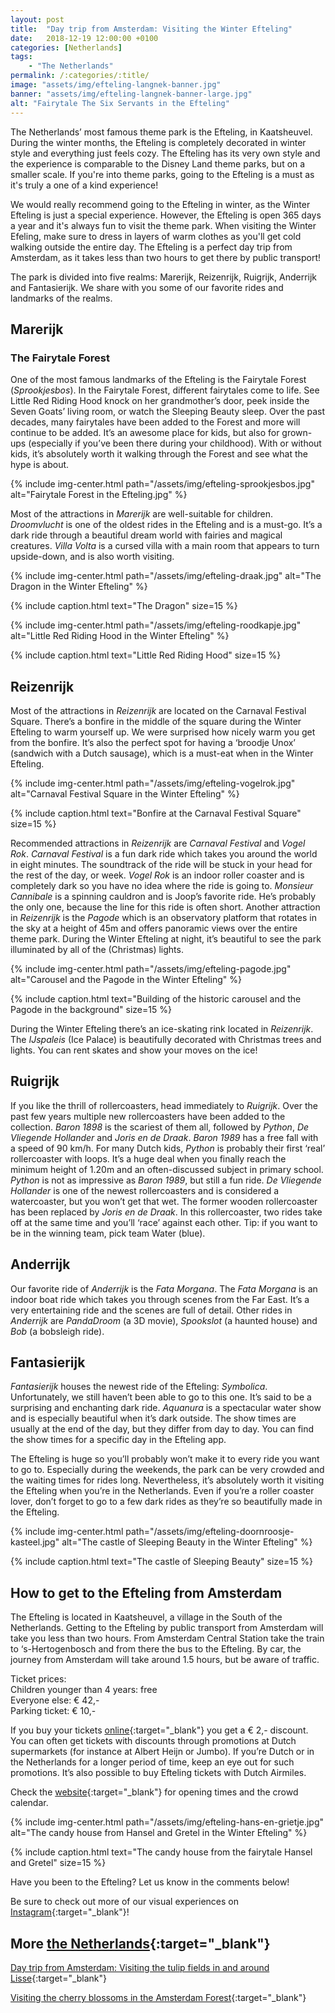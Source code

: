 ```yaml
---
layout: post
title:  "Day trip from Amsterdam: Visiting the Winter Efteling"
date:   2018-12-19 12:00:00 +0100
categories: [Netherlands]
tags:
    - "The Netherlands"
permalink: /:categories/:title/
image: "assets/img/efteling-langnek-banner.jpg"
banner: "assets/img/efteling-langnek-banner-large.jpg"
alt: "Fairytale The Six Servants in the Efteling"
---
```


The Netherlands’ most famous theme park is the Efteling, in Kaatsheuvel. During the winter months, the Efteling is completely decorated in winter style and everything just feels cozy. The Efteling has its very own style and the experience is comparable to the Disney Land theme parks, but on a smaller scale. If you're into theme parks, going to the Efteling is a must as it's truly a one of a kind experience!

We would really recommend going to the Efteling in winter, as the Winter Efteling is just a special experience. However, the Efteling is open 365 days a year and it's always fun to visit the theme park. When visiting the Winter Efeling, make sure to dress in layers of warm clothes as you'll get cold walking outside the entire day. The Efteling is a perfect day trip from Amsterdam, as it takes less than two hours to get there by public transport! 

The park is divided into five realms: Marerijk, Reizenrijk, Ruigrijk, Anderrijk and Fantasierijk. We share with you some of our favorite rides and landmarks of the realms. 

## Marerijk

### The Fairytale Forest

One of the most famous landmarks of the Efteling is the Fairytale Forest (*Sprookjesbos*). In the Fairytale Forest, different fairytales come to life. See Little Red Riding Hood knock on her grandmother’s door, peek inside the Seven Goats’ living room, or watch the Sleeping Beauty sleep. Over the past decades, many fairytales have been added to the Forest and more will continue to be added. It’s an awesome place for kids, but also for grown-ups (especially if you’ve been there during your childhood). With or without kids, it’s absolutely worth it walking through the Forest and see what the hype is about. 

{% include img-center.html path="/assets/img/efteling-sprookjesbos.jpg" alt="Fairytale Forest in the Efteling.jpg" %}

Most of the attractions in *Marerijk* are well-suitable for children. *Droomvlucht* is one of the oldest rides in the Efteling and is a must-go. It’s a dark ride through a beautiful dream world with fairies and magical creatures. *Villa Volta* is a cursed villa with a main room that appears to turn upside-down, and is also worth visiting. 

{% include img-center.html path="/assets/img/efteling-draak.jpg" alt="The Dragon in the Winter Efteling" %}

{% include caption.html text="The Dragon" size=15 %}

{% include img-center.html path="/assets/img/efteling-roodkapje.jpg" alt="Little Red Riding Hood in the Winter Efteling" %}

{% include caption.html text="Little Red Riding Hood" size=15 %}

## Reizenrijk

Most of the attractions in *Reizenrijk* are located on the Carnaval Festival Square. There’s a bonfire in the middle of the square during the Winter Efteling to warm yourself up. We were surprised how nicely warm you get from the bonfire. It’s also the perfect spot for having a ‘broodje Unox’ (sandwich with a Dutch sausage), which is a must-eat when in the Winter Efteling. 

{% include img-center.html path="/assets/img/efteling-vogelrok.jpg" alt="Carnaval Festival Square in the Winter Efteling" %}

{% include caption.html text="Bonfire at the Carnaval Festival Square" size=15 %}

Recommended attractions in *Reizenrijk* are *Carnaval Festival* and *Vogel Rok*. *Carnaval Festival* is a fun dark ride which takes you around the world in eight minutes. The soundtrack of the ride will be stuck in your head for the rest of the day, or week. *Vogel Rok* is an indoor roller coaster and is completely dark so you have no idea where the ride is going to. *Monsieur Cannibale* is a spinning cauldron and is Joop’s favorite ride. He’s probably the only one, because the line for this ride is often short. Another attraction in *Reizenrijk* is the *Pagode* which is an observatory platform that rotates in the sky at a height of 45m and offers panoramic views over the entire theme park. During the Winter Efteling at night, it’s beautiful to see the park illuminated by all of the (Christmas) lights. 

{% include img-center.html path="/assets/img/efteling-pagode.jpg" alt="Carousel and the Pagode in the Winter Efteling" %}

{% include caption.html text="Building of the historic carousel and the Pagode in the background" size=15 %}

During the Winter Efteling there’s an ice-skating rink located in *Reizenrijk*. The *IJspaleis* (Ice Palace) is beautifully decorated with Christmas trees and lights. You can rent skates and show your moves on the ice! 

## Ruigrijk

If you like the thrill of rollercoasters, head immediately to *Ruigrijk*. Over the past few years multiple new rollercoasters have been added to the collection. *Baron 1898* is the scariest of them all, followed by *Python*, *De Vliegende Hollander* and *Joris en de Draak*. *Baron 1989* has a free fall with a speed of 90 km/h. For many Dutch kids, *Python* is probably their first ‘real’ rollercoaster with loops. It’s a huge deal when you finally reach the minimum height of 1.20m and an often-discussed subject in primary school. *Python* is not as impressive as *Baron 1989*, but still a fun ride. *De Vliegende Hollander* is one of the newest rollercoasters and is considered a watercoaster, but you won’t get that wet. The former wooden rollercoaster has been replaced by *Joris en de Draak*. In this rollercoaster, two rides take off at the same time and you’ll ‘race’ against each other. Tip: if you want to be in the winning team, pick team Water (blue). 

## Anderrijk

Our favorite ride of *Anderrijk* is the *Fata Morgana*. The *Fata Morgana* is an indoor boat ride which takes you through scenes from the Far East. It’s a very entertaining ride and the scenes are full of detail. Other rides in *Anderrijk* are *PandaDroom* (a 3D movie), *Spookslot* (a haunted house) and *Bob* (a bobsleigh ride). 

## Fantasierijk

*Fantasierijk* houses the newest ride of the Efteling: *Symbolica*. Unfortunately, we still haven’t been able to go to this one. It’s said to be a surprising and enchanting dark ride. *Aquanura* is a spectacular water show and is especially beautiful when it’s dark outside. The show times are usually at the end of the day, but they differ from day to day. You can find the show times for a specific day in the Efteling app. 

The Efteling is huge so you’ll probably won’t make it to every ride you want to go to. Especially during the weekends, the park can be very crowded and the waiting times for rides long. Nevertheless, it’s absolutely worth it visiting the Efteling when you’re in the Netherlands. Even if you’re a roller coaster lover, don’t forget to go to a few dark rides as they’re so beautifully made in the Efteling. 

{% include img-center.html path="/assets/img/efteling-doornroosje-kasteel.jpg" alt="The castle of Sleeping Beauty in the Winter Efteling" %}

{% include caption.html text="The castle of Sleeping Beauty" size=15 %}

## How to get to the Efteling from Amsterdam

The Efteling is located in Kaatsheuvel, a village in the South of the Netherlands. Getting to the Efteling by public transport from Amsterdam will take you less than two hours. From Amsterdam Central Station take the train to ‘s-Hertogenbosch and from there the bus to the Efteling. By car, the journey from Amsterdam will take around 1.5 hours, but be aware of traffic. 

Ticket prices:  
Children younger than 4 years: free  
Everyone else: € 42,-  
Parking ticket: € 10,-  

If you buy your tickets [online][tickets]{:target="_blank"} you get a € 2,- discount.  
You can often get tickets with discounts through promotions at Dutch supermarkets (for instance at Albert Heijn or Jumbo). If you’re Dutch or in the Netherlands for a longer period of time, keep an eye out for such promotions. It’s also possible to buy Efteling tickets with Dutch Airmiles. 

Check the [website][opening times]{:target="_blank"} for opening times and the crowd calendar. 

{% include img-center.html path="/assets/img/efteling-hans-en-grietje.jpg" alt="The candy house from Hansel and Gretel in the Winter Efteling" %}

{% include caption.html text="The candy house from the fairytale Hansel and Gretel" size=15 %}

Have you been to the Efteling? Let us know in the comments below!

Be sure to check out more of our visual experiences on [Instagram][instagram]{:target="_blank"}!

## More [the Netherlands][Netherlands]{:target="_blank"}

[Day trip from Amsterdam: Visiting the tulip fields in and around Lisse][lisse tulip fields]{:target="_blank"}

[Visiting the cherry blossoms in the Amsterdam Forest][amsterdam forest]{:target="_blank"}

[lisse tulip fields]: https://kipamojo.world/netherlands/Day-trip-from-Amsterdam-Visiting-the-tulip-fields-in-and-around-Lisse/
[amsterdam forest]: https://kipamojo.world/netherlands/Visiting-the-cherry-blossoms-in-the-Amsterdam-Forest/

[netherlands]: https://kipamojo.world/tags.html#the-netherlands 
[instagram]: https://instagram.com/kipamojo 
[tickets]: https://www.efteling.com/en/park/tickets
[opening times]: https://www.efteling.com/en/park/opening-hours

